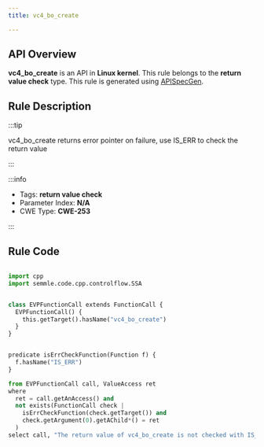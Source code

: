 ```yaml
---
title: vc4_bo_create

---
```



## API Overview
**vc4_bo_create** is an API in **Linux kernel**. This rule belongs to the **return value check** type. This rule is generated using [APISpecGen](../../tools/APISpecGen).
## Rule Description

:::tip

vc4_bo_create returns error pointer on failure, use IS_ERR to check the return value

:::

:::info

- Tags: **return value check**
- Parameter Index: **N/A**
- CWE Type: **CWE-253**

:::

## Rule Code
```python

import cpp
import semmle.code.cpp.controlflow.SSA


class EVPFunctionCall extends FunctionCall {
  EVPFunctionCall() {
    this.getTarget().hasName("vc4_bo_create")
  }
}


predicate isErrCheckFunction(Function f) {
  f.hasName("IS_ERR") 
}

from EVPFunctionCall call, ValueAccess ret
where
  ret = call.getAnAccess() and
  not exists(FunctionCall check |
    isErrCheckFunction(check.getTarget()) and
    check.getArgument(0).getAChild*() = ret
  )
select call, "The return value of vc4_bo_create is not checked with IS_ERR."
    
```